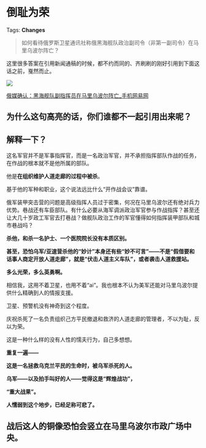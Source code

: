 # 倒耻为荣

Tags: **Changes**

> 如何看待俄罗斯卫星通讯社称俄黑海舰队政治副司令（非第一副司令）在马里乌波尔阵亡？



这里很多答案在引用新闻通稿的时候，都不约而同的、齐刷刷的刚好引用到下面这话之前，戛然而止。

![](https://picx1.zhimg.com/50/v2-9b3c6ad8982df3608f10a9b3550d9745_720w.jpg?source=1940ef5c)  


[俄媒确认：黑海舰队副指挥员在马里乌波尔阵亡\_手机网易网](https://link.zhihu.com/?target=https%3A//3g.163.com/news/article/H2VNKQI400018AP1.html%3Fspss%3Dadap_pc)  


为什么这句高亮的话，你们谁都不一起引用出来呢？
-----------------------

**解释一下？**
---------

  


这名军官并不是军事指挥官，而是一名政治军官，并不承担指挥部队作战的任务，在作战的根本就不是他所属的部队。

他是**在组织维护人道走廊的过程中被杀**。

基于他的军种和职业，这个说法远比什么“开作战会议”靠谱。

俄军装甲突击营的问题是高级指挥人员过于密集，何况在马里乌波尔还有绝对兵力优势。巷战还有车臣部队。有什么必要从海军调派政治军官参与作战指挥？甚至还让大几十岁政工军官去打巷战？做舰队政治工作的军官懂得如何指挥装甲部队和城市巷战吗？

**杀他，和杀一名护士、一个医院院长没有本质区别。**

**甚至，恐怕乌军/亚速营杀他的“妙计”本身还有些“妙不可言”——不是“假借要和话事人商定开放人道走廊”，就是“伏击人道主义车队”，或者袭击人道救援站。**

**多么光荣，多么英勇啊。**

相信我，这用不着卫星，也用不着“ai”。我也根本不认为美军还能对马里乌波尔提供什么精确到人的情报支援。

卫星、预警机没有神奇到这个程度。

  


庆祝杀死了一名负责组织己方平民撤退和救济的人道走廊的管理者，不以为耻，反以为荣。

这是一种什么样的没有人性的懦夫行为，自己多想想。

  


**重复一遍——**

**这是一名拯救乌克兰平民的生命时，被乌军杀死的人。**

**乌军——以及拍手叫好的人——觉得这是“辉煌战功”，**

**“重大战果”。**

  


**人懦弱到这个地步，已经足称可悲了。**

战后这人的铜像恐怕会竖立在马里乌波尔市政广场中央。
-------------------------



